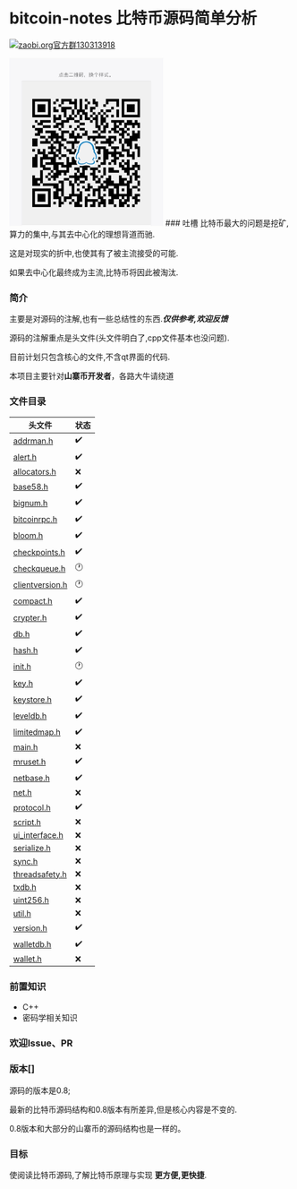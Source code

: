 # bitcoin-notes 比特币源码简单分析
<a target="_blank" href="http://shang.qq.com/wpa/qunwpa?idkey=0fef5aa161c5074030c3f2e99c6d564a4c68d469f187c08530d270e15714e7c2"><img border="0" src="https://pub.idqqimg.com/wpa/images/group.png" alt="zaobi.org官方群" title="zaobi.org官方群">130313918</a>

<img border="0" height="300px" src="./images/Q.jpg">
### 吐槽
比特币最大的问题是挖矿,算力的集中,与其去中心化的理想背道而驰.

这是对现实的折中,也使其有了被主流接受的可能.

如果去中心化最终成为主流,比特币将因此被淘汰.


### 简介
主要是对源码的注解,也有一些总结性的东西.***仅供参考,欢迎反馈***

源码的注解重点是头文件(头文件明白了,cpp文件基本也没问题).

目前计划只包含核心的文件,不含qt界面的代码.

本项目主要针对**山寨币开发者**，各路大牛请绕道

### 文件目录

头文件 | 状态
------------ | -------------
[addrman.h](addrman.h.adoc) | :heavy_check_mark:
[alert.h](alert.h.adoc) | :heavy_check_mark:
[allocators.h](allocators.h.adoc) | :x:
[base58.h](base58.h.adoc) | :heavy_check_mark:
[bignum.h](bignum.h.adoc) | :heavy_check_mark:
[bitcoinrpc.h](bitcoinrpc.h.adoc) | :heavy_check_mark:
[bloom.h](bloom.h.adoc) | :heavy_check_mark:
[checkpoints.h](checkpoints.h.adoc) | :heavy_check_mark:
[checkqueue.h](checkqueue.h.adoc) | :clock1:
[clientversion.h](clientversion.h.adoc) | :clock1:
[compact.h](compact.h.adoc) | :heavy_check_mark:
[crypter.h](crypter.h.adoc) | :heavy_check_mark:
[db.h](db.h.adoc) | :heavy_check_mark:
[hash.h](hash.h.adoc) | :heavy_check_mark:
[init.h](init.h.adoc) | :clock1:
[key.h](key.h.adoc) | :heavy_check_mark:
[keystore.h](keystore.h.adoc) | :heavy_check_mark:
[leveldb.h](leveldb.h.adoc) | :heavy_check_mark:
[limitedmap.h](limitedmap.h.adoc) | :heavy_check_mark:
[main.h](main.h.adoc) | :x:
[mruset.h](mruset.h.adoc) | :heavy_check_mark:
[netbase.h](netbase.h.adoc) | :heavy_check_mark:
[net.h](net.h.adoc) |:x:
[protocol.h](protocol.h.adoc) | :heavy_check_mark:
[script.h](script.h.adoc) |:x:
[ui_interface.h](ui_interface.h.adoc) |:x:
[serialize.h](serialize.h.adoc) |:x:
[sync.h](sync.h.adoc) |:x:
[threadsafety.h](threadsafety.h.adoc) |:x:
[txdb.h](txdb.h.adoc) |:x:
[uint256.h](uint256.h.adoc) |:x:
[util.h](util.h.adoc) |:x:
[version.h](version.h.adoc) | :heavy_check_mark:
[walletdb.h](walletdb.h.adoc) | :heavy_check_mark:
[wallet.h](wallet.h.adoc) |:x:


### 前置知识

* C++
* 密码学相关知识


### 欢迎Issue、PR

### 版本[]

源码的版本是0.8;

最新的比特币源码结构和0.8版本有所差异,但是核心内容是不变的.

0.8版本和大部分的山寨币的源码结构也是一样的。


### 目标
使阅读比特币源码,了解比特币原理与实现 **更方便,更快捷**.
